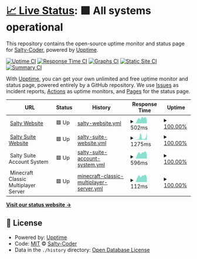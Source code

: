 # [📈 Live Status](https://status.saltyspamz.xyz): <!--live status--> **🟩 All systems operational**

This repository contains the open-source uptime monitor and status page for [Salty-Coder](https://saltyspamz.xyz), powered by [Upptime](https://github.com/upptime/upptime).

[![Uptime CI](https://github.com/Salty-Coder/salty-site-status/workflows/Uptime%20CI/badge.svg)](https://github.com/Salty-Coder/salty-site-status/actions?query=workflow%3A%22Uptime+CI%22)
[![Response Time CI](https://github.com/Salty-Coder/salty-site-status/workflows/Response%20Time%20CI/badge.svg)](https://github.com/Salty-Coder/salty-site-status/actions?query=workflow%3A%22Response+Time+CI%22)
[![Graphs CI](https://github.com/Salty-Coder/salty-site-status/workflows/Graphs%20CI/badge.svg)](https://github.com/Salty-Coder/salty-site-status/actions?query=workflow%3A%22Graphs+CI%22)
[![Static Site CI](https://github.com/Salty-Coder/salty-site-status/workflows/Static%20Site%20CI/badge.svg)](https://github.com/Salty-Coder/salty-site-status/actions?query=workflow%3A%22Static+Site+CI%22)
[![Summary CI](https://github.com/Salty-Coder/salty-site-status/workflows/Summary%20CI/badge.svg)](https://github.com/Salty-Coder/salty-site-status/actions?query=workflow%3A%22Summary+CI%22)

With [Upptime](https://upptime.js.org), you can get your own unlimited and free uptime monitor and status page, powered entirely by a GitHub repository. We use [Issues](https://github.com/Salty-Coder/salty-site-status/issues) as incident reports, [Actions](https://github.com/Salty-Coder/salty-site-status/actions) as uptime monitors, and [Pages](https://status.saltyspamz.xyz) for the status page.

<!--start: status pages-->
<!-- This summary is generated by Upptime (https://github.com/upptime/upptime) -->
<!-- Do not edit this manually, your changes will be overwritten -->
<!-- prettier-ignore -->
| URL | Status | History | Response Time | Uptime |
| --- | ------ | ------- | ------------- | ------ |
| <img alt="" src="https://icons.duckduckgo.com/ip3/saltyspamz.xyz.ico" height="13"> [Salty Website](https://saltyspamz.xyz) | 🟩 Up | [salty-website.yml](https://github.com/Salty-Coder/salty-site-status/commits/HEAD/history/salty-website.yml) | <details><summary><img alt="Response time graph" src="./graphs/salty-website/response-time-week.png" height="20"> 502ms</summary><br><a href="https://status.saltyspamz.xyz/history/salty-website"><img alt="Response time 924" src="https://img.shields.io/endpoint?url=https%3A%2F%2Fraw.githubusercontent.com%2FSalty-Coder%2Fsalty-site-status%2FHEAD%2Fapi%2Fsalty-website%2Fresponse-time.json"></a><br><a href="https://status.saltyspamz.xyz/history/salty-website"><img alt="24-hour response time 395" src="https://img.shields.io/endpoint?url=https%3A%2F%2Fraw.githubusercontent.com%2FSalty-Coder%2Fsalty-site-status%2FHEAD%2Fapi%2Fsalty-website%2Fresponse-time-day.json"></a><br><a href="https://status.saltyspamz.xyz/history/salty-website"><img alt="7-day response time 502" src="https://img.shields.io/endpoint?url=https%3A%2F%2Fraw.githubusercontent.com%2FSalty-Coder%2Fsalty-site-status%2FHEAD%2Fapi%2Fsalty-website%2Fresponse-time-week.json"></a><br><a href="https://status.saltyspamz.xyz/history/salty-website"><img alt="30-day response time 924" src="https://img.shields.io/endpoint?url=https%3A%2F%2Fraw.githubusercontent.com%2FSalty-Coder%2Fsalty-site-status%2FHEAD%2Fapi%2Fsalty-website%2Fresponse-time-month.json"></a><br><a href="https://status.saltyspamz.xyz/history/salty-website"><img alt="1-year response time 924" src="https://img.shields.io/endpoint?url=https%3A%2F%2Fraw.githubusercontent.com%2FSalty-Coder%2Fsalty-site-status%2FHEAD%2Fapi%2Fsalty-website%2Fresponse-time-year.json"></a></details> | <details><summary><a href="https://status.saltyspamz.xyz/history/salty-website">100.00%</a></summary><a href="https://status.saltyspamz.xyz/history/salty-website"><img alt="All-time uptime 100.00%" src="https://img.shields.io/endpoint?url=https%3A%2F%2Fraw.githubusercontent.com%2FSalty-Coder%2Fsalty-site-status%2FHEAD%2Fapi%2Fsalty-website%2Fuptime.json"></a><br><a href="https://status.saltyspamz.xyz/history/salty-website"><img alt="24-hour uptime 100.00%" src="https://img.shields.io/endpoint?url=https%3A%2F%2Fraw.githubusercontent.com%2FSalty-Coder%2Fsalty-site-status%2FHEAD%2Fapi%2Fsalty-website%2Fuptime-day.json"></a><br><a href="https://status.saltyspamz.xyz/history/salty-website"><img alt="7-day uptime 100.00%" src="https://img.shields.io/endpoint?url=https%3A%2F%2Fraw.githubusercontent.com%2FSalty-Coder%2Fsalty-site-status%2FHEAD%2Fapi%2Fsalty-website%2Fuptime-week.json"></a><br><a href="https://status.saltyspamz.xyz/history/salty-website"><img alt="30-day uptime 100.00%" src="https://img.shields.io/endpoint?url=https%3A%2F%2Fraw.githubusercontent.com%2FSalty-Coder%2Fsalty-site-status%2FHEAD%2Fapi%2Fsalty-website%2Fuptime-month.json"></a><br><a href="https://status.saltyspamz.xyz/history/salty-website"><img alt="1-year uptime 100.00%" src="https://img.shields.io/endpoint?url=https%3A%2F%2Fraw.githubusercontent.com%2FSalty-Coder%2Fsalty-site-status%2FHEAD%2Fapi%2Fsalty-website%2Fuptime-year.json"></a></details>
| <img alt="" src="https://icons.duckduckgo.com/ip3/suite.saltyspamz.xyz.ico" height="13"> [Salty Suite Website](https://suite.saltyspamz.xyz) | 🟩 Up | [salty-suite-website.yml](https://github.com/Salty-Coder/salty-site-status/commits/HEAD/history/salty-suite-website.yml) | <details><summary><img alt="Response time graph" src="./graphs/salty-suite-website/response-time-week.png" height="20"> 1275ms</summary><br><a href="https://status.saltyspamz.xyz/history/salty-suite-website"><img alt="Response time 1067" src="https://img.shields.io/endpoint?url=https%3A%2F%2Fraw.githubusercontent.com%2FSalty-Coder%2Fsalty-site-status%2FHEAD%2Fapi%2Fsalty-suite-website%2Fresponse-time.json"></a><br><a href="https://status.saltyspamz.xyz/history/salty-suite-website"><img alt="24-hour response time 395" src="https://img.shields.io/endpoint?url=https%3A%2F%2Fraw.githubusercontent.com%2FSalty-Coder%2Fsalty-site-status%2FHEAD%2Fapi%2Fsalty-suite-website%2Fresponse-time-day.json"></a><br><a href="https://status.saltyspamz.xyz/history/salty-suite-website"><img alt="7-day response time 1275" src="https://img.shields.io/endpoint?url=https%3A%2F%2Fraw.githubusercontent.com%2FSalty-Coder%2Fsalty-site-status%2FHEAD%2Fapi%2Fsalty-suite-website%2Fresponse-time-week.json"></a><br><a href="https://status.saltyspamz.xyz/history/salty-suite-website"><img alt="30-day response time 1067" src="https://img.shields.io/endpoint?url=https%3A%2F%2Fraw.githubusercontent.com%2FSalty-Coder%2Fsalty-site-status%2FHEAD%2Fapi%2Fsalty-suite-website%2Fresponse-time-month.json"></a><br><a href="https://status.saltyspamz.xyz/history/salty-suite-website"><img alt="1-year response time 1067" src="https://img.shields.io/endpoint?url=https%3A%2F%2Fraw.githubusercontent.com%2FSalty-Coder%2Fsalty-site-status%2FHEAD%2Fapi%2Fsalty-suite-website%2Fresponse-time-year.json"></a></details> | <details><summary><a href="https://status.saltyspamz.xyz/history/salty-suite-website">100.00%</a></summary><a href="https://status.saltyspamz.xyz/history/salty-suite-website"><img alt="All-time uptime 100.00%" src="https://img.shields.io/endpoint?url=https%3A%2F%2Fraw.githubusercontent.com%2FSalty-Coder%2Fsalty-site-status%2FHEAD%2Fapi%2Fsalty-suite-website%2Fuptime.json"></a><br><a href="https://status.saltyspamz.xyz/history/salty-suite-website"><img alt="24-hour uptime 100.00%" src="https://img.shields.io/endpoint?url=https%3A%2F%2Fraw.githubusercontent.com%2FSalty-Coder%2Fsalty-site-status%2FHEAD%2Fapi%2Fsalty-suite-website%2Fuptime-day.json"></a><br><a href="https://status.saltyspamz.xyz/history/salty-suite-website"><img alt="7-day uptime 100.00%" src="https://img.shields.io/endpoint?url=https%3A%2F%2Fraw.githubusercontent.com%2FSalty-Coder%2Fsalty-site-status%2FHEAD%2Fapi%2Fsalty-suite-website%2Fuptime-week.json"></a><br><a href="https://status.saltyspamz.xyz/history/salty-suite-website"><img alt="30-day uptime 100.00%" src="https://img.shields.io/endpoint?url=https%3A%2F%2Fraw.githubusercontent.com%2FSalty-Coder%2Fsalty-site-status%2FHEAD%2Fapi%2Fsalty-suite-website%2Fuptime-month.json"></a><br><a href="https://status.saltyspamz.xyz/history/salty-suite-website"><img alt="1-year uptime 100.00%" src="https://img.shields.io/endpoint?url=https%3A%2F%2Fraw.githubusercontent.com%2FSalty-Coder%2Fsalty-site-status%2FHEAD%2Fapi%2Fsalty-suite-website%2Fuptime-year.json"></a></details>
| <img alt="" src="https://icons.duckduckgo.com/ip3/null.ico" height="13"> Salty Suite Account System | 🟩 Up | [salty-suite-account-system.yml](https://github.com/Salty-Coder/salty-site-status/commits/HEAD/history/salty-suite-account-system.yml) | <details><summary><img alt="Response time graph" src="./graphs/salty-suite-account-system/response-time-week.png" height="20"> 596ms</summary><br><a href="https://status.saltyspamz.xyz/history/salty-suite-account-system"><img alt="Response time 627" src="https://img.shields.io/endpoint?url=https%3A%2F%2Fraw.githubusercontent.com%2FSalty-Coder%2Fsalty-site-status%2FHEAD%2Fapi%2Fsalty-suite-account-system%2Fresponse-time.json"></a><br><a href="https://status.saltyspamz.xyz/history/salty-suite-account-system"><img alt="24-hour response time 479" src="https://img.shields.io/endpoint?url=https%3A%2F%2Fraw.githubusercontent.com%2FSalty-Coder%2Fsalty-site-status%2FHEAD%2Fapi%2Fsalty-suite-account-system%2Fresponse-time-day.json"></a><br><a href="https://status.saltyspamz.xyz/history/salty-suite-account-system"><img alt="7-day response time 596" src="https://img.shields.io/endpoint?url=https%3A%2F%2Fraw.githubusercontent.com%2FSalty-Coder%2Fsalty-site-status%2FHEAD%2Fapi%2Fsalty-suite-account-system%2Fresponse-time-week.json"></a><br><a href="https://status.saltyspamz.xyz/history/salty-suite-account-system"><img alt="30-day response time 627" src="https://img.shields.io/endpoint?url=https%3A%2F%2Fraw.githubusercontent.com%2FSalty-Coder%2Fsalty-site-status%2FHEAD%2Fapi%2Fsalty-suite-account-system%2Fresponse-time-month.json"></a><br><a href="https://status.saltyspamz.xyz/history/salty-suite-account-system"><img alt="1-year response time 627" src="https://img.shields.io/endpoint?url=https%3A%2F%2Fraw.githubusercontent.com%2FSalty-Coder%2Fsalty-site-status%2FHEAD%2Fapi%2Fsalty-suite-account-system%2Fresponse-time-year.json"></a></details> | <details><summary><a href="https://status.saltyspamz.xyz/history/salty-suite-account-system">100.00%</a></summary><a href="https://status.saltyspamz.xyz/history/salty-suite-account-system"><img alt="All-time uptime 100.00%" src="https://img.shields.io/endpoint?url=https%3A%2F%2Fraw.githubusercontent.com%2FSalty-Coder%2Fsalty-site-status%2FHEAD%2Fapi%2Fsalty-suite-account-system%2Fuptime.json"></a><br><a href="https://status.saltyspamz.xyz/history/salty-suite-account-system"><img alt="24-hour uptime 100.00%" src="https://img.shields.io/endpoint?url=https%3A%2F%2Fraw.githubusercontent.com%2FSalty-Coder%2Fsalty-site-status%2FHEAD%2Fapi%2Fsalty-suite-account-system%2Fuptime-day.json"></a><br><a href="https://status.saltyspamz.xyz/history/salty-suite-account-system"><img alt="7-day uptime 100.00%" src="https://img.shields.io/endpoint?url=https%3A%2F%2Fraw.githubusercontent.com%2FSalty-Coder%2Fsalty-site-status%2FHEAD%2Fapi%2Fsalty-suite-account-system%2Fuptime-week.json"></a><br><a href="https://status.saltyspamz.xyz/history/salty-suite-account-system"><img alt="30-day uptime 100.00%" src="https://img.shields.io/endpoint?url=https%3A%2F%2Fraw.githubusercontent.com%2FSalty-Coder%2Fsalty-site-status%2FHEAD%2Fapi%2Fsalty-suite-account-system%2Fuptime-month.json"></a><br><a href="https://status.saltyspamz.xyz/history/salty-suite-account-system"><img alt="1-year uptime 100.00%" src="https://img.shields.io/endpoint?url=https%3A%2F%2Fraw.githubusercontent.com%2FSalty-Coder%2Fsalty-site-status%2FHEAD%2Fapi%2Fsalty-suite-account-system%2Fuptime-year.json"></a></details>
| <img alt="" src="https://icons.duckduckgo.com/ip3/null.ico" height="13"> Minecraft Classic Multiplayer Server | 🟩 Up | [minecraft-classic-multiplayer-server.yml](https://github.com/Salty-Coder/salty-site-status/commits/HEAD/history/minecraft-classic-multiplayer-server.yml) | <details><summary><img alt="Response time graph" src="./graphs/minecraft-classic-multiplayer-server/response-time-week.png" height="20"> 112ms</summary><br><a href="https://status.saltyspamz.xyz/history/minecraft-classic-multiplayer-server"><img alt="Response time 112" src="https://img.shields.io/endpoint?url=https%3A%2F%2Fraw.githubusercontent.com%2FSalty-Coder%2Fsalty-site-status%2FHEAD%2Fapi%2Fminecraft-classic-multiplayer-server%2Fresponse-time.json"></a><br><a href="https://status.saltyspamz.xyz/history/minecraft-classic-multiplayer-server"><img alt="24-hour response time 92" src="https://img.shields.io/endpoint?url=https%3A%2F%2Fraw.githubusercontent.com%2FSalty-Coder%2Fsalty-site-status%2FHEAD%2Fapi%2Fminecraft-classic-multiplayer-server%2Fresponse-time-day.json"></a><br><a href="https://status.saltyspamz.xyz/history/minecraft-classic-multiplayer-server"><img alt="7-day response time 112" src="https://img.shields.io/endpoint?url=https%3A%2F%2Fraw.githubusercontent.com%2FSalty-Coder%2Fsalty-site-status%2FHEAD%2Fapi%2Fminecraft-classic-multiplayer-server%2Fresponse-time-week.json"></a><br><a href="https://status.saltyspamz.xyz/history/minecraft-classic-multiplayer-server"><img alt="30-day response time 112" src="https://img.shields.io/endpoint?url=https%3A%2F%2Fraw.githubusercontent.com%2FSalty-Coder%2Fsalty-site-status%2FHEAD%2Fapi%2Fminecraft-classic-multiplayer-server%2Fresponse-time-month.json"></a><br><a href="https://status.saltyspamz.xyz/history/minecraft-classic-multiplayer-server"><img alt="1-year response time 112" src="https://img.shields.io/endpoint?url=https%3A%2F%2Fraw.githubusercontent.com%2FSalty-Coder%2Fsalty-site-status%2FHEAD%2Fapi%2Fminecraft-classic-multiplayer-server%2Fresponse-time-year.json"></a></details> | <details><summary><a href="https://status.saltyspamz.xyz/history/minecraft-classic-multiplayer-server">100.00%</a></summary><a href="https://status.saltyspamz.xyz/history/minecraft-classic-multiplayer-server"><img alt="All-time uptime 100.00%" src="https://img.shields.io/endpoint?url=https%3A%2F%2Fraw.githubusercontent.com%2FSalty-Coder%2Fsalty-site-status%2FHEAD%2Fapi%2Fminecraft-classic-multiplayer-server%2Fuptime.json"></a><br><a href="https://status.saltyspamz.xyz/history/minecraft-classic-multiplayer-server"><img alt="24-hour uptime 100.00%" src="https://img.shields.io/endpoint?url=https%3A%2F%2Fraw.githubusercontent.com%2FSalty-Coder%2Fsalty-site-status%2FHEAD%2Fapi%2Fminecraft-classic-multiplayer-server%2Fuptime-day.json"></a><br><a href="https://status.saltyspamz.xyz/history/minecraft-classic-multiplayer-server"><img alt="7-day uptime 100.00%" src="https://img.shields.io/endpoint?url=https%3A%2F%2Fraw.githubusercontent.com%2FSalty-Coder%2Fsalty-site-status%2FHEAD%2Fapi%2Fminecraft-classic-multiplayer-server%2Fuptime-week.json"></a><br><a href="https://status.saltyspamz.xyz/history/minecraft-classic-multiplayer-server"><img alt="30-day uptime 100.00%" src="https://img.shields.io/endpoint?url=https%3A%2F%2Fraw.githubusercontent.com%2FSalty-Coder%2Fsalty-site-status%2FHEAD%2Fapi%2Fminecraft-classic-multiplayer-server%2Fuptime-month.json"></a><br><a href="https://status.saltyspamz.xyz/history/minecraft-classic-multiplayer-server"><img alt="1-year uptime 100.00%" src="https://img.shields.io/endpoint?url=https%3A%2F%2Fraw.githubusercontent.com%2FSalty-Coder%2Fsalty-site-status%2FHEAD%2Fapi%2Fminecraft-classic-multiplayer-server%2Fuptime-year.json"></a></details>

<!--end: status pages-->

[**Visit our status website →**](https://status.saltyspamz.xyz)

## 📄 License

- Powered by: [Upptime](https://github.com/upptime/upptime)
- Code: [MIT](./LICENSE) © [Salty-Coder](https://saltyspamz.xyz)
- Data in the `./history` directory: [Open Database License](https://opendatacommons.org/licenses/odbl/1-0/)
